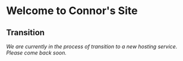 # Welcome to Connor's Site  


## Transition
*We are currently in the process of transition to a new hosting service. Please come back soon.*



